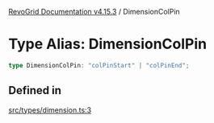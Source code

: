 [RevoGrid Documentation v4.15.3](README.md) / DimensionColPin

# Type Alias: DimensionColPin

```ts
type DimensionColPin: "colPinStart" | "colPinEnd";
```

## Defined in

[src/types/dimension.ts:3](https://github.com/revolist/revogrid/blob/0f25b4576d7b148a35319cded1f6d62c5f4ebd98/src/types/dimension.ts#L3)
